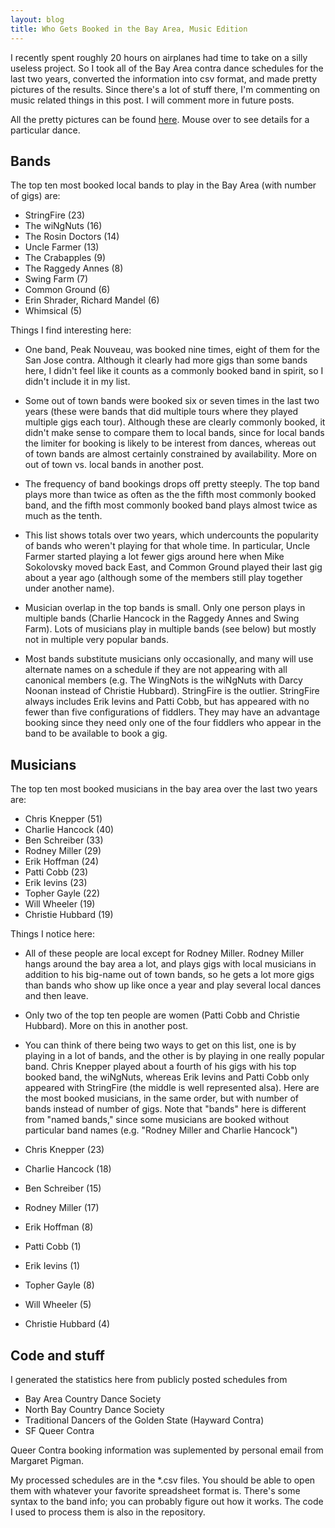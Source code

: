 ```yaml
---
layout: blog
title: Who Gets Booked in the Bay Area, Music Edition
---
```


I recently spent roughly 20 hours on airplanes had time to take on a silly useless project.  So I took all of the Bay Area contra dance schedules for the last two years, converted the information into csv format, and made pretty pictures of the results.  Since there's a lot of stuff there, I'm commenting on music related things in this post.  I will comment more in future posts.

All the pretty pictures can be found [here](/contra_bookings.html).  Mouse over to see details for a particular dance.

## Bands

The top ten most booked local bands to play in the Bay Area (with number of gigs) are:

* StringFire (23)
* The wiNgNuts (16)
* The Rosin Doctors (14)
* Uncle Farmer (13)
* The Crabapples (9)
* The Raggedy Annes (8)
* Swing Farm (7)
* Common Ground (6)
* Erin Shrader, Richard Mandel (6)
* Whimsical (5)

Things I find interesting here:

* One band, Peak Nouveau, was booked nine times, eight of them for the San Jose contra.  Although it clearly had more gigs than some bands here, I didn't feel like it counts as a commonly booked band in spirit, so I didn't include it in my list.

* Some out of town bands were booked six or seven times in the last two years (these were bands that did multiple tours where they played multiple gigs each tour).  Although these are clearly commonly booked, it didn't make sense to compare them to local bands, since for local bands the limiter for booking is likely to be interest from dances, whereas out of town bands are almost certainly constrained by availability.  More on out of town vs. local bands in another post.

* The frequency of band bookings drops off pretty steeply.  The top band plays more than twice as often as the the fifth most commonly booked band, and the fifth most commonly booked band plays almost twice as much as the tenth.

* This list shows totals over two years, which undercounts the popularity of bands who weren't playing for that whole time.  In particular, Uncle Farmer started playing a lot fewer gigs around here when Mike Sokolovsky moved back East, and Common Ground played their last gig about a year ago (although some of the members still play together under another name).

* Musician overlap in the top bands is small.  Only one person plays in multiple bands (Charlie Hancock in the Raggedy Annes and Swing Farm).  Lots of musicians play in multiple bands (see below) but mostly not in multiple very popular bands.

* Most bands substitute musicians only occasionally, and many will use alternate names on a schedule if they are not appearing with all canonical members (e.g. The WingNots is the wiNgNuts with Darcy Noonan instead of Christie Hubbard).  StringFire is the outlier.  StringFire always includes Erik Ievins and Patti Cobb, but has appeared with no fewer than five configurations of fiddlers.  They may have an advantage booking since they need only one of the four fiddlers who appear in the band to be available to book a gig.

## Musicians

The top ten most booked musicians in the bay area over the last two years are:

* Chris Knepper (51)
* Charlie Hancock (40)
* Ben Schreiber (33)
* Rodney Miller (29)
* Erik Hoffman (24)
* Patti Cobb (23)
* Erik Ievins (23)
* Topher Gayle (22)
* Will Wheeler (19)
* Christie Hubbard (19)

Things I notice here:

* All of these people are local except for Rodney Miller.  Rodney Miller hangs around the bay area a lot, and plays gigs with local musicians in addition to his big-name out of town bands, so he gets a lot more gigs than bands who show up like once a year and play several local dances and then leave.

* Only two of the top ten people are women (Patti Cobb and Christie Hubbard).  More on this in another post.

* You can think of there being two ways to get on this list, one is by playing in a lot of bands, and the other is by playing in one really popular band.  Chris Knepper played about a fourth of his gigs with his top booked band, the wiNgNuts, whereas Erik Ievins and Patti Cobb only appeared with StringFire (the middle is well represented alsa).  Here are the most booked musicians, in the same order, but with number of bands instead of number of gigs.  Note that "bands" here is different from "named bands," since some musicians are booked without particular band names (e.g. "Rodney Miller and Charlie Hancock")

 * Chris Knepper (23)
 * Charlie Hancock (18)
 * Ben Schreiber (15)
 * Rodney Miller (17)
 * Erik Hoffman (8)
 * Patti Cobb (1)
 * Erik Ievins (1)
 * Topher Gayle (8)
 * Will Wheeler (5)
 * Christie Hubbard (4)

## Code and stuff

I generated the statistics here from publicly posted schedules from
* Bay Area Country Dance Society
* North Bay Country Dance Society
* Traditional Dancers of the Golden State (Hayward Contra)
* SF Queer Contra

Queer Contra booking information was suplemented by personal email from Margaret Pigman.

My processed schedules are in the *.csv files.  You should be able to open them with whatever your favorite spreadsheet format is.  There's some syntax to the band info; you can probably figure out how it works.  The code I used to process them is also in the repository.